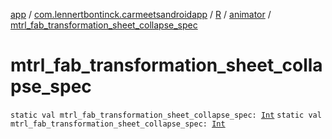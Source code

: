 [app](../../../index.md) / [com.lennertbontinck.carmeetsandroidapp](../../index.md) / [R](../index.md) / [animator](index.md) / [mtrl_fab_transformation_sheet_collapse_spec](./mtrl_fab_transformation_sheet_collapse_spec.md)

# mtrl_fab_transformation_sheet_collapse_spec

`static val mtrl_fab_transformation_sheet_collapse_spec: `[`Int`](https://kotlinlang.org/api/latest/jvm/stdlib/kotlin/-int/index.html)
`static val mtrl_fab_transformation_sheet_collapse_spec: `[`Int`](https://kotlinlang.org/api/latest/jvm/stdlib/kotlin/-int/index.html)
